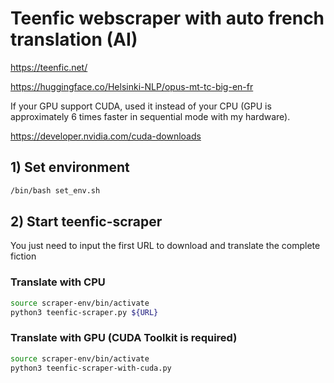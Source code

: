 # Teenfic webscraper with auto french translation (AI)

https://teenfic.net/

https://huggingface.co/Helsinki-NLP/opus-mt-tc-big-en-fr


If your GPU support CUDA, used it instead of your CPU (GPU is approximately 6 times faster in sequential mode with my hardware).

https://developer.nvidia.com/cuda-downloads


## 1) Set environment 

```bash
/bin/bash set_env.sh
```
## 2) Start teenfic-scraper

You just need to input the first URL to download and translate the complete fiction

### Translate with CPU

```bash
source scraper-env/bin/activate
python3 teenfic-scraper.py ${URL}
```

### Translate with GPU (CUDA Toolkit is required)

```bash
source scraper-env/bin/activate
python3 teenfic-scraper-with-cuda.py
```